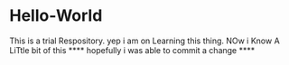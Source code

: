 # Hello-World
This is a trial Respository.
yep i am on Learning this thing.
NOw i Know A LiTtle bit of this ****
hopefully i was able to commit a change ****
